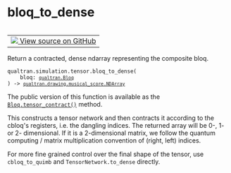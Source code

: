 # bloq_to_dense


<table class="tfo-notebook-buttons tfo-api nocontent" align="left">
<td>
  <a target="_blank" href="https://github.com/quantumlib/Qualtran/blob/main/qualtran/simulation/tensor/_dense.py#L45-L66">
    <img src="https://www.tensorflow.org/images/GitHub-Mark-32px.png" />
    View source on GitHub
  </a>
</td>
</table>



Return a contracted, dense ndarray representing the composite bloq.


<pre class="devsite-click-to-copy prettyprint lang-py tfo-signature-link">
<code>qualtran.simulation.tensor.bloq_to_dense(
    bloq: <a href="../../../qualtran/Bloq.html"><code>qualtran.Bloq</code></a>
) -> <a href="../../../qualtran/drawing/musical_score/NDArray.html"><code>qualtran.drawing.musical_score.NDArray</code></a>
</code></pre>



<!-- Placeholder for "Used in" -->

The public version of this function is available as the <a href="../../../qualtran/Bloq.html#tensor_contract"><code>Bloq.tensor_contract()</code></a>
method.

This constructs a tensor network and then contracts it according to the cbloq's registers,
i.e. the dangling indices. The returned array will be 0-, 1- or 2- dimensional. If it is
a 2-dimensional matrix, we follow the quantum computing / matrix multiplication convention
of (right, left) indices.

For more fine grained control over the final shape of the tensor, use
`cbloq_to_quimb` and `TensorNetwork.to_dense` directly.